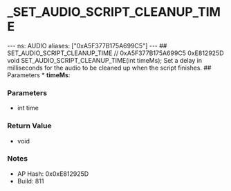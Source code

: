 # _SET_AUDIO_SCRIPT_CLEANUP_TIME

--- ns: AUDIO aliases: ["0xA5F377B175A699C5"] --- ## SET_AUDIO_SCRIPT_CLEANUP_TIME  // 0xA5F377B175A699C5 0xE812925D void SET_AUDIO_SCRIPT_CLEANUP_TIME(int timeMs);  Set a delay in milliseconds for the audio to be cleaned up when the script finishes.  ## Parameters * **timeMs**:

### Parameters
* int time

### Return Value
* void

### Notes
* AP Hash: 0x0xE812925D
* Build: 811

